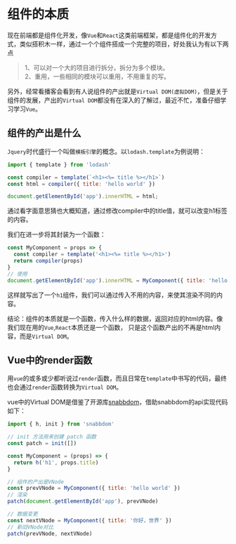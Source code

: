 # 组件的本质
现在前端都是组件化开发，像`Vue`和`React`这类前端框架，都是组件化的开发方式，类似搭积木一样，通过一个个组件搭成一个完整的项目，好处我认为有以下两点
> 1、可以对一个大的项目进行拆分，拆分为多个模块。  
  2、重用，一些相同的模块可以重用，不用重复的写。
>
另外，经常看播客会看到有人说组件的产出就是`Virtual DOM(虚拟DOM)`，但是关于组件的发展，产出的`Virtual DOM`都没有在深入的了解过，最近不忙，准备仔细学习学习`Vue`。

## 组件的产出是什么
`Jquery`时代盛行一个叫做`模板引擎`的概念。以`lodash.template`为例说明：

```js
import { template } from 'lodash'

const compiler = template(`<h1><%= title %></h1>`)
const html = compiler({ title: 'hello world' })

document.getElementById('app').innerHTML = html;
```
通过看字面意思猜也大概知道，通过修改compiler中的title值，就可以改变h1标签的内容。  

我们在进一步将其封装为一个函数：
```js
const MyComponent = props => {
  const compiler = template('<h1><%= title %></h1>')
  return compiler(props)
}
// 使用
document.getElementById('app').innerHTML = MyComponent({ title: 'hello world' })
```
这样就写出了一个`h1`组件，我们可以通过传入不用的内容，来使其渲染不同的内容。

结论：组件的本质就是一个函数，传入什么样的数据，返回对应的html内容。像我们现在用的`Vue`,`React`本质还是一个函数，
只是这个函数产出的不再是html内容，而是`Virtual DOM`。


## Vue中的render函数
用`vue`的或多或少都听说过`render`函数，而且日常在`template`中书写的代码，最终也会通过`render`函数转换为`Virtual DOM`。  

vue中的Virtual DOM是借鉴了开源库[snabbdom](https://github.com/snabbdom/snabbdom)，借助snabbdom的api实现代码如下：
```js
import { h, init } from 'snabbdom'

// init 方法用来创建 patch 函数
const patch = init([])

const MyComponent = (props) => {
  return h('h1', props.title)
}

// 组件的产出是VNode
const prevVNode = MyComponent({ title: 'hello world' })
// 渲染
patch(document.getElementById('app'), prevVNode)

// 数据变更
const nextVNode = MyComponent({ title: '你好，世界' })
// 新旧VNode对比
patch(prevVNode, nextVNode)
```
